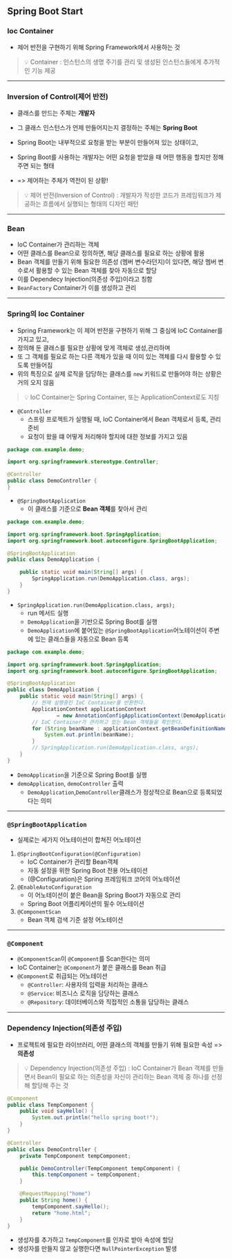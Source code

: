 ## Spring Boot Start
### Ioc Container
- 제어 반전을 구현하기 위해 Spring Framework에서 사용하는 것
> 💡 Container : 인스턴스의 생명 주기를 관리 및 생성된 인스턴스들에게 추가적인 기능 제공
---
### Inversion of Control(제어 반전)
- 클래스를 만드는 주체는 **개발자** 
- 그 클래스 인스턴스가 언제 만들어지는지 결정하는 주체는 **Spring Boot**

- Spring Boot는 내부적으로 요청을 받는 부분이 만들어져 있는 상태이고, 
- Spring Boot를 사용하는 개발자는 어떤 요청을 받았을 때 어떤 행동을 할지만 정해주면 되는 형태
- => 제어하는 주체가 역전이 된 상황!

> 💡 제어 반전(Inversion of Control) : 
> 개발자가 작성한 코드가 프레임워크가 제공하는 흐름에서 실행되는 형태의 디자인 패턴
----
### Bean
- IoC Container가 관리하는 객체
- 어떤 클래스를 Bean으로 정의하면, 해당 클래스를 필요로 하는 상황에 활용
- Bean 객체를 만들기 위해 필요한 의존성 (멤버 변수라던지)이 있다면, 해당 멤버 변수로서 활용할 수 있는 Bean 객체를 찾아 자동으로 할당
- 이를 Dependecy Injection(의존성 주입)이라고 칭함
- `BeanFactory` Container가 이를 생성하고 관리
----
### Spring의 Ioc Container
- Spring Framework는 이 제어 반전을 구현하기 위해 그 중심에 IoC Container를 가지고 있고,
- 정의해 둔 클래스를 필요한 상황에 맞게 객체로 생성,관리하며 
- 또 그 객체를 필요로 하는 다른 객체가 있을 때 이미 있는 객체를 다시 활용할 수 있도록 만들어짐
- 위의 특징으로 실제 로직을 담당하는 클래스를 `new` 키워드로 만들어야 하는 상황은 거의 오지 않음
> 💡 IoC Container는 Spring Container, 또는 ApplicationContext로도 지칭

- `@Controller`
  - 스프링 프로젝트가 실행될 때, IoC Container에서 Bean 객체로서 등록, 관리 준비
  - 요청이 왔을 떄 어떻게 처리해야 할지에 대한 정보를 가지고 있음
```java
package com.example.demo;

import org.springframework.stereotype.Controller;

@Controller
public class DemoController {
}
```
- `@SpringBootApplication`
  - 이 클래스를 기준으로 **Bean 객체**를 찾아서 관리
```java
package com.example.demo;

import org.springframework.boot.SpringApplication;
import org.springframework.boot.autoconfigure.SpringBootApplication;

@SpringBootApplication
public class DemoApplication {

	public static void main(String[] args) {
		SpringApplication.run(DemoApplication.class, args);
	}
}
```
- `SpringApplication.run(DemoApplication.class, args);`
  - run 메서드 실행
  - `DemoApplication`을 기반으로 Spring Boot를 실행
  - `DemoApplication`에 붙어있는 `@SpringBootApplication`어노테이션이 주변에 있는 클래스들을 자동으로 Bean 등록
```java
package com.example.demo;

import org.springframework.boot.SpringApplication;
import org.springframework.boot.autoconfigure.SpringBootApplication;

@SpringBootApplication
public class DemoApplication {
	public static void main(String[] args) {
        // 현재 실행중인 IoC Container를 반환한다.
		ApplicationContext applicationContext 
                = new AnnotationConfigApplicationContext(DemoApplication.class);
        // IoC Container가 관리하고 있는 Bean 객체들을 확인한다.
        for (String beanName : applicationContext.getBeanDefinitionNames()) {
			System.out.println(beanName);
		}
		// SpringApplication.run(DemoApplication.class, args);
	}
}
```
- `DemoApplication`을 기준으로 Spring Boot를 실행
- `demoApplication`, `demoController` 출력
  - `DemoApplication`,`DemoController`클래스가 정상적으로 Bean으로 등록되었다는 의미
---
### `@SpringBootApplication`
- 실제로는 세가지 어노테이션이 합쳐진 어노테이션
1. `@SpringBootConfiguration(@Configuration)` 
   - IoC Container가 관리할 Bean객체
   - 자동 설정을 위한 Spring Boot 전용 어노테이션
   - (@Configuration)은 Spring 프레임워크 코어의 어노테이션
2. `@EnableAutoConfiguration`
   - 이 어노테이션이 붙은 Bean을 Spring Boot가 자동으로 관리
   - Spring Boot 어플리케이션의 필수 어노테이션
3. `@ComponentScan`
   - Bean 객체 검색 기준 설정 어노테이션
----
### `@Component`
- `@ComponentScan`이 `@Component`를 Scan한다는 의미
- IoC Container는 `@Component`가 붙은 클래스를 Bean 취급
- `@Component`로 취급되는 어노테이션
  - `@Controller`: 사용자의 입력을 처리하는 클래스
  - `@Service`: 비즈니스 로직을 담당하는 클래스
  - `@Repository`: 데이터베이스와 직접적인 소통을 담당하는 클래스

---
### Dependency Injection(의존성 주입)
- 프로젝트에 필요한 라이브러리, 어떤 클래스의 객체를 만들기 위해 필요한 속성 => **의존성**
> 💡 Dependency Injection(의존성 주입) : IoC Container가 Bean 객체를 만들면서 Bean이 필요로 하는 의존성을 자신이 관리하는
> Bean 객체 중 하나를 선정해 할당해 주는 것
```java
@Component
public class TempComponent {
    public void sayHello() {
        System.out.println("hello spring boot!");
    }
}
```
```java
@Controller
public class DemoController {
    private TempComponent tempComponent;

    public DemoController(TempComponent tempComponent) {
        this.tempComponent = tempComponent;
    }

    @RequestMapping("home")
    public String home() {
        tempComponent.sayHello();
        return "home.html";
    }
}
```
- 생성자를 추가하고 `TempComponent`를 인자로 받아 속성에 할당
- 생성자를 만들지 않고 실행한다면 `NullPointerException` 발생
